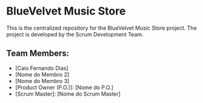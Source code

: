 # BlueVelvet Music Store
This is the centralized repository for the BlueVelvet Music Store project. The project is developed by the Scrum Development Team.

## Team Members:
- [Caio Fernando Dias]
- [Nome do Membro 2]
- [Nome do Membro 3]
- [Product Owner (P.O.)]: [Nome do P.O.]
- [Scrum Master]: [Nome do Scrum Master]
